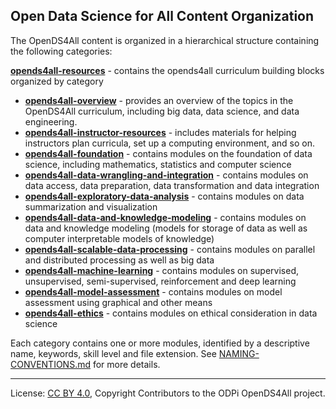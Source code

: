 <!-- SPDX-License-Identifier: CC-BY-4.0 -->
<!-- Copyright Contributors to the ODPi OpenDS4All project. -->


## Open Data Science for All Content Organization
  
The OpenDS4All content is organized in a hierarchical structure containing the following categories:

**[opends4all-resources](opends4all-resources)** - contains the opends4all curriculum building blocks organized by category
  * **[opends4all-overview](opends4all-resources/opends4all-overview)** - provides an overview of the topics in the OpenDS4All curriculum, including big data, data science, and data engineering.
  * **[opends4all-instructor-resources](opends4all-resources/opends4all-instructor-resources)** - includes materials for helping instructors plan curricula, set up a computing environment, and so on.
  * **[opends4all-foundation](opends4all-resources/opends4all-foundation)** - contains modules on the foundation of data science, including mathematics, statistics and computer science
  * **[opends4all-data-wrangling-and-integration](opends4all-resources/opends4all-data-wrangling-and-integration)** - contains modules on data access, data preparation, data transformation and data integration
  * **[opends4all-exploratory-data-analysis](opends4all-resources/opends4all-exploratory-data-analysis)** - contains modules on data summarization and visualization
  * **[opends4all-data-and-knowledge-modeling](opends4all-resources/opends4all-data-and-knowledge-modeling)** - contains modules on data and knowledge modeling (models for storage of data as well as computer interpretable models of knowledge)
  * **[opends4all-scalable-data-processing](opends4all-resources/opends4all-scalable-data-processing)** - contains modules on parallel and distributed processing as well as big data
  * **[opends4all-machine-learning](opends4all-resources/opends4all-machine-learning)** - contains modules on supervised, unsupervised, semi-supervised, reinforcement and deep learning
  * **[opends4all-model-assessment](opends4all-resources/opends4all-model-assessment)** - contains modules on model assessment using graphical and other means 
  * **[opends4all-ethics](opends4all-resources/opends4all-ethics)** - contains modules on ethical consideration in data science

Each category contains one or more modules, identified by a descriptive name, keywords, skill level and file extension. See [NAMING-CONVENTIONS.md](NAMING-CONVENTIONS.md) for more details.

----
License: [CC BY 4.0](https://creativecommons.org/licenses/by/4.0/),
Copyright Contributors to the ODPi OpenDS4All project.
